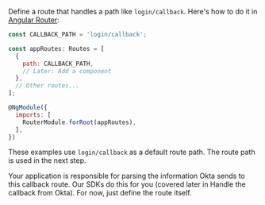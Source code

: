 Define a route that handles a path like `login/callback`. Here's how to do it in [Angular Router](https://angular.io/guide/router):

```javascript
const CALLBACK_PATH = 'login/callback';

const appRoutes: Routes = [
  {
    path: CALLBACK_PATH,
    // Later: Add a component
  },
  // Other routes...
];

@NgModule({
  imports: [
    RouterModule.forRoot(appRoutes),
  ],
})
```

These examples use `login/callback` as a default route path. The route path is used in the next step.

Your application is responsible for parsing the information Okta sends to this callback route. Our SDKs do this for you (covered later in <GuideLink link="../handle-callback/">Handle the callback from Okta</GuideLink>). For now, just define the route itself.
